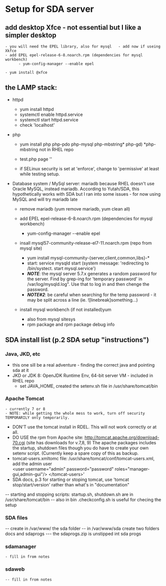 # Setup for SDA server

## add desktop Xfce - not essential but I like a simpler desktop  
    - you will need the EPEL library, also for mysql   - add now if useing Xkfce 
    - add EPEL epel-release-6-8.noarch.rpm (dependencies for mysql workbench)
          - yum-config-manager --enable epel
     
    - yum install @xfce

## the LAMP stack:
  - httpd 
      - yum install httpd
      - systemctl enable httpd.service
      - systemctl start httpd.service
      - check 'localhost'
  - php 
      - yum install php php-pdo php-mysql php-mbstring* php-gd)  *php-mbstring not in RHEL repo
      - test.php page '<?php phpinfo(); ?>'
      
      - if SELinux security is set at 'enforce', change to 'permissive' at least while testing setup.
      
  - Database system / MySql server: mariadb because RHEL doesn't use Oracle MySQL, instead mariadb. According to Yutah/SDA, this hypothetically works with SDA but I ran into some issues - for now using MySQL and will try mariadb late
      - remove mariadb (yum remove mariadb, yum clean all)
      - add EPEL epel-release-6-8.noarch.rpm (dependencies for mysql workbench)
          - yum-config-manager --enable epel  
       - insall mysql57-community-release-el7-11.noarch.rpm  (repo from mysql site)
            - yum install mysql-community-{server,client,common,libs}-*
            - start: service mysqld start (system message: 'redirecting to /bin/systect. start mysql.service')
           - ***NOTE***:  the mysql server 5.7.x generates a random password for the server. Find by grep-ing for 'temporary password' in  /var/log/mysqld.log". Use that to log in and then chenge the password.
           - ***NOTE#2***:  be careful when searching for the temp password - it may be split across a line (ie. ![linebreak]something...)
          
      - install mysql workbench (if not installed)yum 
        - also from mysql sitesys
        - rpm package and rpm package debug info
      
     


## SDA install list (p.2 SDA setup "instructions")
### Java, JKD, etc
- this one sill be a real adventure - finding the correct java and pointing sda at it
- JKD or JDK 8: OpenJDK Runtime Env, 64-bit server VM  - included in RHEL repo
  - set JAVA_HOME, created the setenv.sh file in /usr/share/tomcat/bin
### Apache Tomcat 
    - currently 7 or 8
    - NOTE: while getting the whole mess to work, turn off security TEMPORARILY only temporarily.
    
 - DON'T use the tomcat install in RDEL. This will not work correctly or at all.
 - DO USE the rpm from Apache site: <http://tomcat.apache.org/download-70.cgi> (site has downloads for v.7,8, 9) 
 The apache packages includes the startup, shutdown files though you do have to create your own setenv script. (Currently keep a spare copy of this as backup.
- tomcat-users.xmltomc file: /usr/share/tomcat/conf/tomcat-users.xml, add the admin user<tomcat-users>  
  \<user username="admin" password="password" roles="manager-gui,admin-gui"\/>  \</tomcat-users\>'
- SDA docs, p.3 for starting or stoping tomcat, use 'tomcat stop/start/version' rather than what's in "documentation"

-- starting and stopping scripts:   startup.sh,  shutdown.sh are in /usr/share/tomcat/bin
--  also in bin  .checkconfig.sh is useful for checing the setup 

### SDA files
-- create in /var/www/ the sda folder
-- in /var/www/sda create two folders   docs and sdaprogs
    --- the sdaprogs.zip is unstipped int sda progs
### sdamanager
    - fill in from notes

### sdaweb
    -- fill in from notes
    

